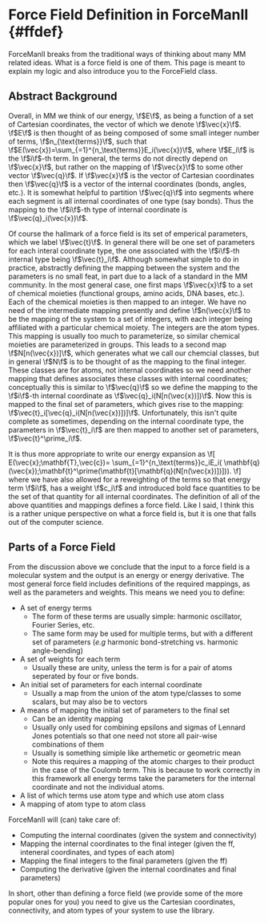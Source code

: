 Force Field Definition in ForceManII        {#ffdef}
====================================

ForceManII breaks from the traditional ways of thinking about many MM related
ideas.  What is a force field is one of them.  This page is meant to explain my
logic and also introduce you to the ForceField class.

## Abstract Background

Overall, in MM we think of our energy, \f$E\f$, as being a function of a set of
Cartesian coordinates, the vector of which we denote \f$\vec{x}\f$.  \f$E\f$ is
then thought of as being composed of some small integer number of terms,
\f$n_{\text{terms}}\f$, such that
\f$E(\vec{x})=\sum_{=1}^{n_\text{terms}}E_i(\vec{x})\f$, where \f$E_i\f$ is the
\f$i\f$-th term.  In general, the terms do not directly depend on \f$\vec{x}\f$,
but rather on the mapping of \f$\vec{x}\f$ to some other vector \f$\vec{q}\f$.
If \f$\vec{x}\f$ is the vector of Cartesian coordinates then \f$\vec{q}\f$ is
a vector of the internal coordinates (bonds, angles, etc.).  It is somewhat
helpful to partition \f$\vec{q}\f$ into segments where each segment is all
internal coordinates of one type (say bonds).  Thus the mapping to the
\f$i\f$-th type of internal coordinate is \f$\vec{q}_i(\vec{x})\f$.

Of course the hallmark of a force field is its set of emperical parameters,
which we label \f$\vec{t}\f$.  In general there will be one set of parameters
for each interal coordinate type, the one associated with the \f$i\f$-th
internal type being \f$\vec{t}_i\f$.  Although somewhat simple to do in
practice, abstractly defining the mapping between the system and
the parameters is no small feat, in part due to a lack of a standard in the MM
community.  In the most general case, one first maps \f$\vec{x}\f$ to a set of
chemical moieties (functional groups, amino acids, DNA bases, etc.).  Each of
the chemical moieties is then mapped to an integer.  We have no need of the
intermediate mapping presently and define \f$n(\vec{x}\f$ to be the mapping of
the system to a set of integers, with each integer being affiliated with a
particular chemical moiety.  The integers are the atom types.  This mapping is
usually too much to parameterize, so similar chemical moieties are parameterized
in groups.  This leads to a second map \f$N[n(\vec{x})]\f$, which generates what
we call our chemcial classes, but in general \f$N\f$ is to be thought of as the
mapping to the final integer.  These classes are for atoms, not internal
coordinates so
we need another mapping that defines associates these classes with internal
coordinates; conceptually this is similar to \f$\vec{q}\f$ so we define the
mapping to the \f$i\f$-th internal coordinate as \f$\vec{q}_i(N[n(\vec{x})])\f$.
Now this is mapped to the final set of parameters, which gives rise to the
mapping: \f$\vec{t}_i[\vec{q}_i(N[n(\vec{x})])]\f$.  Unfortunately, this isn't
quite complete as sometimes, depending on the internal coordinate type, the
parameters in \f$\vec{t}_i\f$ are then mapped to another set of parameters,
\f$\vec{t}^\prime_i\f$.


It is thus more appropriate to write our energy expansion as
\f[
E(\vec{x};\mathbf{T},\vec{c})=
\sum_{=1}^{n_\text{terms}}c_iE_i(
\mathbf{q}(\vec{x});\mathbf{t}^\prime(\mathbf{t}[\mathbf{q}(N[n(\vec{x})])])).
\f]
where we have also allowed for a reweighting of the terms so that energy term
\f$i\f$, has a weight \f$c_i\f$ and introduced bold face quantities to be the
set of that quantity for all internal coordinates.  The definition of all of the
above quantities and mappings defines a force field.  Like I said, I think this
is a rather unique perspective on what a force field is, but it is one that
falls out of the computer science.

## Parts of a Force Field

From the discussion above we conclude that the input to a force field is a
molecular system and the output is an energy or energy derivative.  The most
general force field includes definitions of the required mappings, as well
as the parameters and weights.  This means we need you to define:

- A set of energy terms
  - The form of these terms are usually simple: harmonic oscillator,
    Fourier Series, etc.
  - The same form may be used for multiple terms, but with a different
    set of parameters (*e.g* harmonic bond-stretching vs. harmonic
    angle-bending)
- A set of weights for each term
  - Usually these are unity, unless the term is for a pair of atoms seperated
    by four or five bonds.
- An initial set of parameters for each internal coordinate
  - Usually a map from the union of the atom type/classes to some scalars, but
    may also be to vectors
- A means of mapping the initial set of parameters to the final set
  - Can be an identity mapping
  - Usually only used for combining epsilons and sigmas of Lennard Jones
    potentials so that one need not store all pair-wise combinations of them
  - Usually is something simiple like arthemetic or geometric mean
  - Note this requires a mapping of the atomic charges to their product in the
    case of the Coulomb term.  This is because to work correctly in this
    framework all energy terms take the parameters for the internal coordinate
    and not the individual atoms.
- A list of which terms use atom type and which use atom class
- A mapping of atom type to atom class

ForceManII will (can) take care of:
- Computing the internal coordinates (given the system and connectivity)
- Mapping the internal coordinates to the final integer (given the ff, inteneral
  coordinates, and types of each atom)
- Mapping the final integers to the final parameters (given the ff)
- Computing the derivative (given the internal coordinates and final parameters)

In short, other than defining a force field (we provide some of the more
popular ones for you) you need to give us the Cartesian coordinates,
connectivity, and atom types of your system to use the library.
